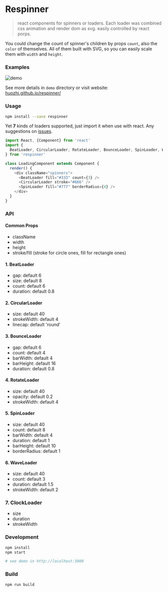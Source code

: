 # Respinner
> react components for spinners or loaders. Each loader was combined css animation and render dom as svg.
easily controlled by react porps.

You could change the count of spinner's children by props `count`, also the `color` of themselves. All of them built with SVG, so you can easily scale them with `width` and `height`.

### Examples

![demo](http://huozhi.github.io/img/2016/respinner/demo.gif)

See more details in `demo` directory or visit website: [huozhi.github.io/respinner/](https://huozhi.github.io/respinner/)

### Usage

```sh
npm install --save respinner
```

Yet **7** kinds of loaders supported, just import it when use with react. Any suggestions on [issues](https://github.com/huozhi/respinner/issues).

```js
import React, {Component} from 'react'
import {
  BeatLoader, CircularLoader, RotateLoader, BounceLoader, SpinLoader, WaveLoader, ClockLoader
} from 'respinner'

class LoadingComponent extends Component {  
  render() {
    <div className="spinners">
      <BeatLoader fill="#333" count={3} />
      <CircularLoader stroke="#666" />
      <SpinLoader fill="#777" borderRadius={4} />
    </div>
  }
}
```

### API

#### Common Props

- className
- width
- height
- stroke/fill (stroke for circle ones, fill for rectangle ones)

#### 1. BeatLoader

- gap: default 6
- size: default 8
- count: default 6
- duration: default 0.8

#### 2. CircularLoader

- size: default 40
- strokeWidth: default 4
- linecap: default 'round'

#### 3. BounceLoader

- gap: default 6
- count: default 4
- barWidth: default 4
- barHeight: default 16
- duration: default 0.8

#### 4. RotateLoader

- size: default 40
- opacity: default 0.2
- strokeWidth: default 4

#### 5. SpinLoader

- size: default 40
- count: default 8
- barWidth: default 4
- duration: default 1
- barHeight: default 10
- borderRadius: default 1

#### 6. WaveLoader

- size: default 40
- count: default 3
- duration: default 1.5
- strokeWidth: default 2

### 7. ClockLoader

- size
- duration
- strokeWidth

### Development

```sh
npm install
npm start

# see demo in http://localhost:3000
```

### Build

```
npm run build
```
